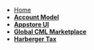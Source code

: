 - [Home](/)
- <b>[Account Model](account-model/README.md)</b>
- <b>[Appstore UI](appstore_ui/README.md)</b>
- <b>[Global CML Marketplace](Global_CML_trade_in_marketplace/README.md)</b>
- <b>[Harberger Tax](harberger_tax/README.md)</b>





